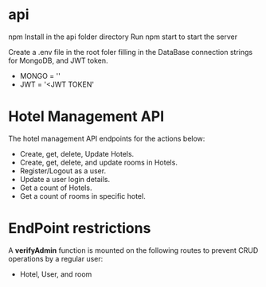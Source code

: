 # api
npm Install in the api folder directory
Run npm start to start the server

Create a .env file in the root foler filling in the DataBase connection strings for MongoDB, and JWT token. 

+ MONGO =  '<conectionString>'
+ JWT = '<JWT TOKEN'





Hotel Management API
========================
The hotel management API endpoints for the actions below:
+ Create, get, delete, Update Hotels. 
+ Create, get, delete, and update rooms in Hotels. 
+ Register/Logout as a user. 
+ Update a user login details. 
+ Get a count of Hotels.
+ Get a count of rooms in specific hotel. 

EndPoint restrictions
===========================
A **verifyAdmin** function is mounted on the following routes to prevent CRUD operations by a regular user: 
+ Hotel, User, and room



